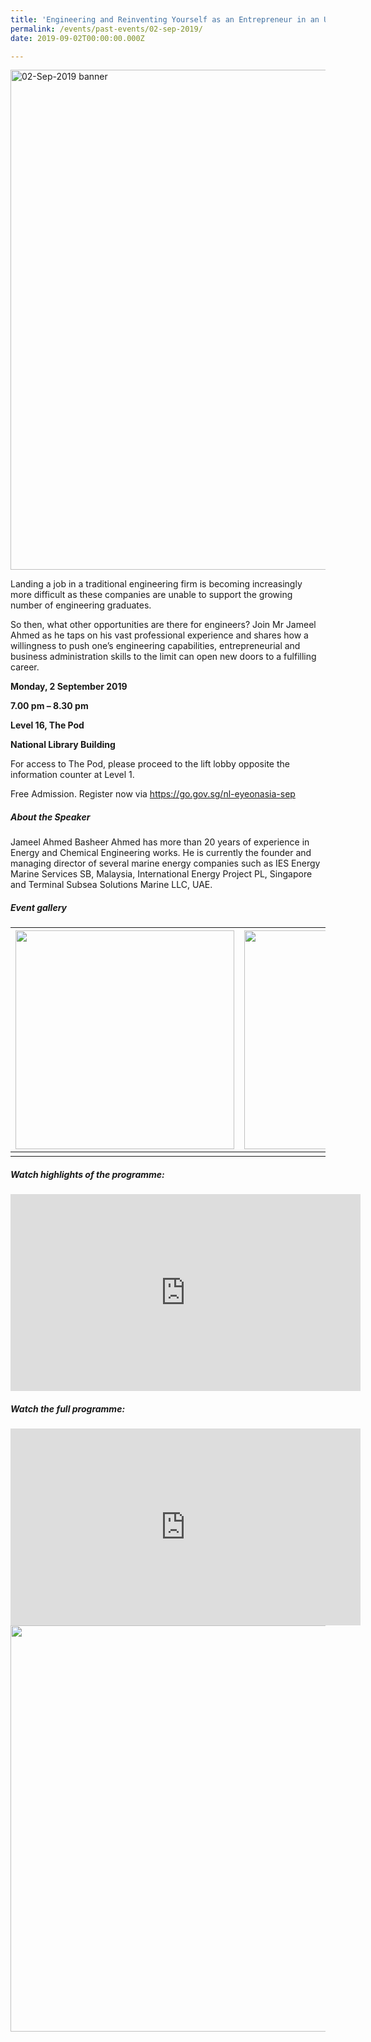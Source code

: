 ```yaml
---
title: 'Engineering and Reinventing Yourself as an Entrepreneur in an Uncertain World'
permalink: /events/past-events/02-sep-2019/
date: 2019-09-02T00:00:00.000Z

---
```



<img src="\images\past-events\02-Sep-2019\banner.jpg" alt="02-Sep-2019 banner" style="width:800px;" />

Landing a job in a traditional engineering firm is becoming increasingly more difficult as these companies are unable to support the growing number of engineering graduates.

So then, what other opportunities are there for engineers? Join Mr Jameel Ahmed as he taps on his vast professional experience and shares how a willingness to push one’s engineering capabilities, entrepreneurial and business administration skills to the limit can open new doors to a fulfilling career.

**Monday, 2 September 2019**

**7.00 pm – 8.30 pm**

**Level 16, The Pod**

**National Library Building**

For access to The Pod, please proceed to the lift lobby opposite the information counter at Level 1.

Free Admission. Register now via <https://go.gov.sg/nl-eyeonasia-sep>

 

##### **About the Speaker**

Jameel Ahmed Basheer Ahmed has more than 20 years of experience in Energy and Chemical Engineering works. He is currently the founder and managing director of several marine energy companies such as IES Energy Marine Services SB, Malaysia, International Energy Project PL, Singapore and Terminal Subsea Solutions Marine LLC, UAE.



##### **Event gallery**

| <a href="\images\past-events\02-Sep-2019\image-1.jpg"><img src="\images\past-events\02-Sep-2019\image-1.jpg" style="width:350px;" /></a> | <a href="\images\past-events\02-Sep-2019\image-2.jpg"><img src="\images\past-events\02-Sep-2019\image-2.jpg" style="width:350px;" /></a> |
| ------------------------------------------------------------ | ------------------------------------------------------------ |
|                                                              |                                                              |

#####  **Watch highlights of the programme:** 

<div class="bp-youtube">
<iframe width="560" height="315" src="https://www.youtube.com/embed/xPqpdzwxmWA" frameborder="0" allow="accelerometer; autoplay; encrypted-media; gyroscope; picture-in-picture" allowfullscreen></iframe>
</div>

##### **Watch the full programme:**

<div class="bp-youtube">
<iframe width="560" height="315" src="https://www.youtube.com/embed/BiYT5TyEqK4" frameborder="0" allow="accelerometer; autoplay; encrypted-media; gyroscope; picture-in-picture" allowfullscreen></iframe>
</div>

<img src="\images\past-events\02-Sep-2019\edm.jpg" style="width:650px;" />


